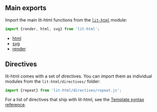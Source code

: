 ## Main exports

Import the main lit-html functions from the [`lit-html`](./modules/lit_html.html) module:

```js
import {render, html, svg} from 'lit-html';
```

- [html](./modules/_lit_html_.html#html)
- [svg](./modules/_lit_html_.html#svg)
- [render](./modules/_lit_html_.html#render)

## Directives
lit-html comes with a set of directives. You can import them as individual modules from the `lit-html/directives/` folder:

```js
import {repeat} from 'lit-html/directives/repeat.js';
```

For a list of directives that ship with lit-html, see the [Template syntax reference](/guide/template-reference#built-in-directives).
